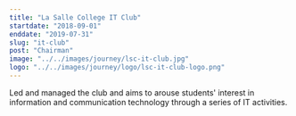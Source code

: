 ```yaml
---
title: "La Salle College IT Club"
startdate: "2018-09-01"
enddate: "2019-07-31"
slug: "it-club"
post: "Chairman"
image: "../../images/journey/lsc-it-club.jpg"
logo: "../../images/journey/logo/lsc-it-club-logo.png"
---
```

Led and managed the club and aims to arouse students' interest in information and communication technology through a series of IT activities.